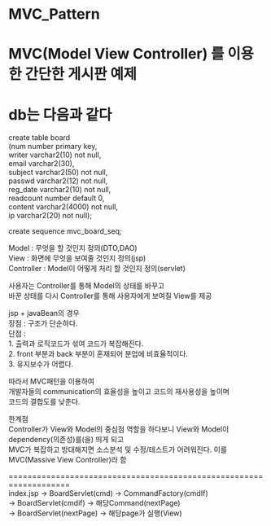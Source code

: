 # MVC_Pattern

MVC(Model View Controller) 를 이용한 간단한 게시판 예제       
==================================================================              

db는 다음과 같다          
=============================================================         
create table board            
(num number primary key,      
writer varchar2(10) not null,           
email varchar2(30),           
subject varchar2(50) not null,          
passwd varchar2(12) not null,           
reg_date varchar2(10) not null,         
readcount number default 0,             
content varchar2(4000) not null,        
ip varchar2(20) not null);              
                    
create sequence mvc_board_seq;                    
          
Model : 무엇을 할 것인지 정의(DTO,DAO)         
View : 화면에 무엇을 보여줄 것인지 정의(jsp)   
Controller : Model이 어떻게 처리 할 것인지 정의(servlet)                

사용자는 Controller를 통해 Model의 상태를 바꾸고      
바꾼 상태를 다시 Controller를 통해 사용자에게 보여질 View를 제공                 

jsp + javaBean의 경우  
          장점 : 구조가 단순하다.      
          단점 :      
                 1. 출력과 로직코드가 섞여 코드가 복잡해진다.  
                 2. front 부분과 back 부분이 혼재되어 분업에 비효율적이다.     
                 3. 유지보수가 어렵다.                    
                 
따라서 MVC패턴을 이용하여     
          개발자들의 communication의 효율성을 높이고 
          코드의 재사용성을 높이며       
          코드의 결합도를 낮춘다.              
          
한계점       
Controller가 View와 Model의 중심점 역할을 하다보니 View와 Model이 dependency(의존성)를(을) 띄게 되고    
MVC가 복잡하고 방대해지면 소스분석 및 수정/테스트가 어려워진다. 이를 MVC(Massive View Controller)라 함                  

===================================================================   
index.jsp -> BoardServlet(cmd) -> CommandFactory(cmdIf)               
          -> BoardServlet(cmdif) -> 해당Command(nextPage)               
          -> BoardServlet(nextPage) -> 해당page가 실행(View)
